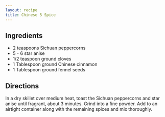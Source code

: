 ```yaml
---
layout: recipe
title: Chinese 5 Spice
---
```


## Ingredients

* 2 teaspoons Sichuan peppercorns
* 5 - 6 star anise
* 1/2 teaspoon ground cloves
* 1 Tablespoon ground Chinese cinnamon
* 1 Tablespoon ground fennel seeds

## Directions

In a dry skillet over medium heat, toast the Sichuan peppercorns and star anise until fragrant, about 3 minutes. Grind into a fine powder. Add to an airtight container along with the remaining spices and mix thoroughly.